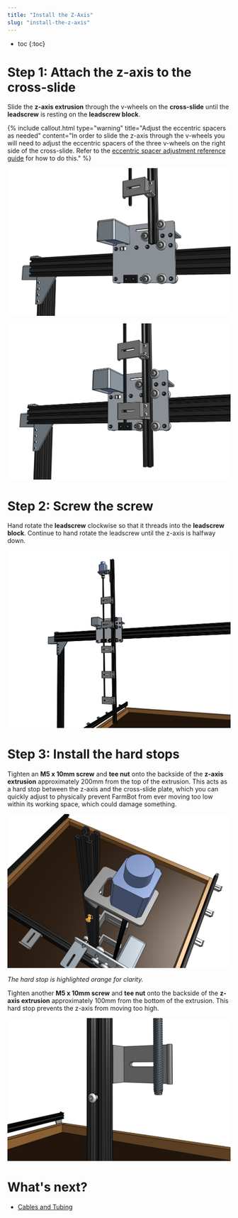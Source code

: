 ```yaml
---
title: "Install the Z-Axis"
slug: "install-the-z-axis"
---
```


* toc
{:toc}


# Step 1: Attach the z-axis to the cross-slide

Slide the **z-axis extrusion** through the v-wheels on the **cross-slide** until the **leadscrew** is resting on the **leadscrew block**.

{%
include callout.html
type="warning"
title="Adjust the eccentric spacers as needed"
content="In order to slide the z-axis through the v-wheels you will need to adjust the eccentric spacers of the three v-wheels on the right side of the cross-slide. Refer to the [eccentric spacer adjustment reference guide](../reference/eccentric-spacer-adjustment.md) for how to do this."
%}



![Screen Shot 2017-02-12 at 7.05.59 PM.png](_images/Screen_Shot_2017-02-12_at_7.05.59_PM.png)



![Screen Shot 2017-02-12 at 7.07.35 PM.png](_images/Screen_Shot_2017-02-12_at_7.07.35_PM.png)



# Step 2: Screw the screw

Hand rotate the **leadscrew** clockwise so that it threads into the **leadscrew block**. Continue to hand rotate the leadscrew until the z-axis is halfway down.

![Screen Shot 2017-02-12 at 8.32.57 PM.png](_images/Screen_Shot_2017-02-12_at_8.32.57_PM.png)



# Step 3: Install the hard stops

Tighten an **M5 x 10mm screw** and **tee nut** onto the backside of the **z-axis extrusion** approximately 200mm from the top of the extrusion. This acts as a hard stop between the z-axis and the cross-slide plate, which you can quickly adjust to physically prevent FarmBot from ever moving too low within its working space, which could damage something.

![Screen Shot 2017-02-27 at 1.50.18 PM.png](_images/Screen_Shot_2017-02-27_at_1.50.18_PM.png)

_The hard stop is highlighted orange for clarity._

Tighten another **M5 x 10mm screw** and **tee nut** onto the backside of the **z-axis extrusion** approximately 100mm from the bottom of the extrusion. This hard stop prevents the z-axis from moving too high.

![Screen Shot 2017-02-27 at 2.32.21 PM.png](_images/Screen_Shot_2017-02-27_at_2.32.21_PM.png)


# What's next?

 * [Cables and Tubing](../cables-and-tubing.md)

